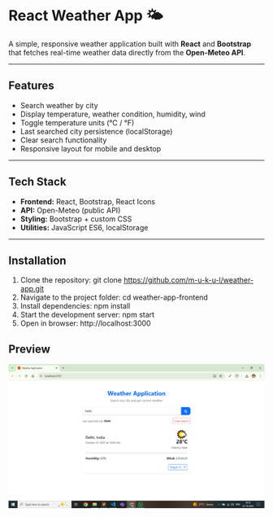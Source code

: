 # React Weather App 🌤️

A simple, responsive weather application built with **React** and **Bootstrap** that fetches real-time weather data directly from the **Open-Meteo API**.

---

## Features

- Search weather by city
- Display temperature, weather condition, humidity, wind
- Toggle temperature units (°C / °F)
- Last searched city persistence (localStorage)
- Clear search functionality
- Responsive layout for mobile and desktop

---

## Tech Stack

- **Frontend:** React, Bootstrap, React Icons
- **API:** Open-Meteo (public API)
- **Styling:** Bootstrap + custom CSS
- **Utilities:** JavaScript ES6, localStorage

---

## Installation

1. Clone the repository: git clone https://github.com/m-u-k-u-l/weather-app.git
2. Navigate to the project folder: cd weather-app-frontend
3. Install dependencies: npm install
4. Start the development server: npm start
5. Open in browser: http://localhost:3000

## Preview

![Weather App Screenshot](public/screenshot.png)
